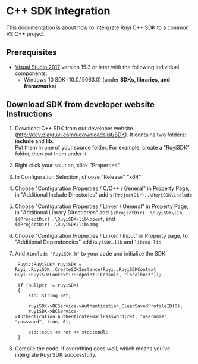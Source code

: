 # C++ SDK Integration

This documentation is about how to intergrate Ruyi C++ SDK to a common VS C++ project.

## Prerequisites

- [Visual Studio 2017](https://www.visualstudio.com/vs/community/) version 15.3 or later with the following individual components:
    - Windows 10 SDK (10.0.15063.0) (under __SDKs, libraries, and frameworks__)

## Download SDK from developer website Instructions

1. Download C++ SDK from our developer website (http://dev.playruyi.com/udownloadslist/SDK). It contains two folders: __include__ and __lib__.  
Put them in one of your source folder.  For example, create a "RuyiSDK" folder, then put them under it.

1. Right click your solution, click "Properties"

1. In Configuration Selection, choose "Release" "x64"

1. Choose "Configuration Properties / C/C++ / General" in Property Page, in "Additional Include Directories" add `$(ProjectDir)..\RuyiSDK\include` 

1. Choose "Configuration Properties / Linker / General" in Property Page, in "Additional Library Directiories" add `$(ProjectDir)..\RuyiSDK\lib`, `$(ProjectDir)..\RuyiSDK\lib\boost`, and `$(ProjectDir)..\RuyiSDK\lib\zmq`

1. Choose "Configuration Properties / Linker / Input" in Property page, to "Additional Dependencies" add `RuyiSDK.lib` and `libzmq.lib`

1. And `#include "RuyiSDK.h"` to your code and initialize the SDK:

        Ruyi::RuyiSDK* ruyiSDK = Ruyi::RuyiSDK::CreateSDKInstance(Ruyi::RuyiSDKContext Ruyi::RuyiSDKContext::Endpoint::Console, "localhost"));

        if (nullptr != ruyiSDK)
        {
            std::string ret;
            
            ruyiSDK->BCService->Authentication_ClearSavedProfileID(0);
            ruyiSDK->BCService->Authentication_AuthenticateEmailPassword(ret, "username", "password", true, 0);

            std::cout << ret << std::endl;
        }

1. Compile the code, if everything goes well, which means you've intergrate Ruyi SDK successfully.